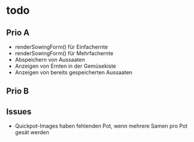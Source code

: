 # todo

## Prio A

- renderSowingForm() für Einfachernte
- renderSowingForm() für Mehrfachernte
- Abspeichern von Aussaaten
- Anzeigen von Ernten in der Gemüsekiste
- Anzeigen von bereits gespeicherten Aussaaten

## Prio B

## Issues

- Quickpot-Images haben fehlenden Pot, wenn mehrere Samen pro Pot gesät werden
